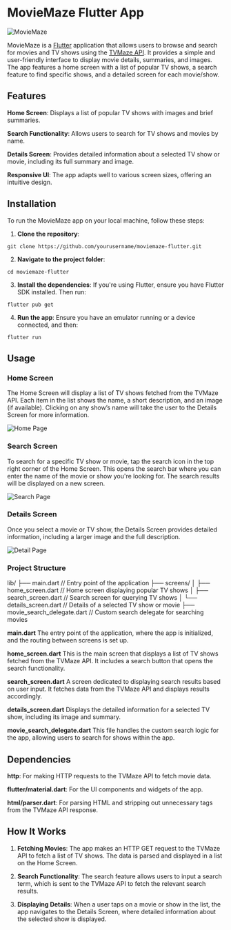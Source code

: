 # MovieMaze Flutter App

![MovieMaze](<img src="https://github.com/preetiGusain/movieMaze-Flutter/blob/main/Moviemaze.gif" width="40" height"60">)

MovieMaze is a [Flutter](https://flutter.dev/) application that allows users to browse and search for movies and TV shows using the [TVMaze API](https://api.tvmaze.com/search/shows?q=all). It provides a simple and user-friendly interface to display movie details, summaries, and images. The app features a home screen with a list of popular TV shows, a search feature to find specific shows, and a detailed screen for each movie/show.


## Features

**Home Screen**: Displays a list of popular TV shows with images and brief summaries.

**Search Functionality**: Allows users to search for TV shows and movies by name.

**Details Screen**: Provides detailed information about a selected TV show or movie, including its full summary and image.

**Responsive UI**: The app adapts well to various screen sizes, offering an intuitive design.

## Installation


To run the MovieMaze app on your local machine, follow these steps:

1. **Clone the repository**:

```
git clone https://github.com/yourusername/moviemaze-flutter.git
```
2. **Navigate to the project folder**:

```
cd moviemaze-flutter
```

3. **Install the dependencies**: If you're using Flutter, ensure you have Flutter SDK installed. Then run:

```
flutter pub get
```

4. **Run the app**: Ensure you have an emulator running or a device connected, and then:

```
flutter run
```

## Usage


### Home Screen
The Home Screen will display a list of TV shows fetched from the TVMaze API. Each item in the list shows the name, a short description, and an image (if available).
Clicking on any show’s name will take the user to the Details Screen for more information.

![Home Page](homepage.png)

### Search Screen
To search for a specific TV show or movie, tap the search icon in the top right corner of the Home Screen. This opens the search bar where you can enter the name of the movie or show you're looking for.
The search results will be displayed on a new screen.

![Search Page](searchPage.png)

### Details Screen
Once you select a movie or TV show, the Details Screen provides detailed information, including a larger image and the full description.

![Detail Page](detailsPage.png)

### Project Structure


lib/
├── main.dart                   // Entry point of the application
├── screens/
│   ├── home_screen.dart        // Home screen displaying popular TV shows
│   ├── search_screen.dart      // Search screen for querying TV shows
│   └── details_screen.dart     // Details of a selected TV show or movie
├── movie_search_delegate.dart // Custom search delegate for searching movies


**main.dart**
The entry point of the application, where the app is initialized, and the routing between screens is set up.

**home_screen.dart**
This is the main screen that displays a list of TV shows fetched from the TVMaze API. It includes a search button that opens the search functionality.

**search_screen.dart**
A screen dedicated to displaying search results based on user input. It fetches data from the TVMaze API and displays results accordingly.

**details_screen.dart**
Displays the detailed information for a selected TV show, including its image and summary.

**movie_search_delegate.dart**
This file handles the custom search logic for the app, allowing users to search for shows within the app.

## Dependencies


**http**: For making HTTP requests to the TVMaze API to fetch movie data.

**flutter/material.dart**: For the UI components and widgets of the app.

**html/parser.dart**: For parsing HTML and stripping out unnecessary tags from the TVMaze API response.


## How It Works


1. **Fetching Movies**: The app makes an HTTP GET request to the TVMaze API to fetch a list of TV shows. The data is parsed and displayed in a list on the Home Screen.

2. **Search Functionality**: The search feature allows users to input a search term, which is sent to the TVMaze API to fetch the relevant search results.

3. **Displaying Details**: When a user taps on a movie or show in the list, the app navigates to the Details Screen, where detailed information about the selected show is displayed.